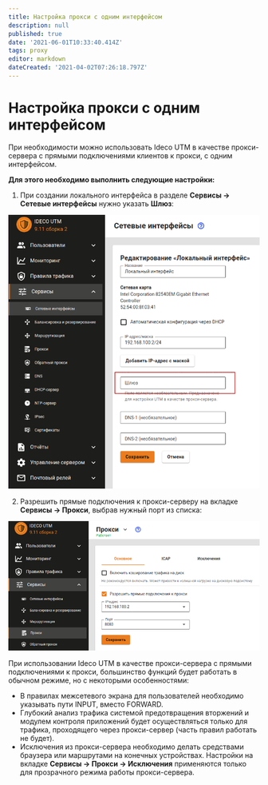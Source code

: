 ```yaml
---
title: Настройка прокси с одним интерфейсом
description: null
published: true
date: '2021-06-01T10:33:40.414Z'
tags: proxy
editor: markdown
dateCreated: '2021-04-02T07:26:18.797Z'
---
```


# Настройка прокси с одним интерфейсом

При необходимости можно использовать Ideco UTM в качестве прокси-сервера с прямыми подключениями клиентов к прокси, с одним интерфейсом.

**Для этого необходимо выполнить следующие настройки:**

1. При создании локального интерфейса в разделе **Сервисы -&gt; Сетевые интерфейсы** нужно указать **Шлюз**:

![](../../.gitbook/assets/gate-local-int9-11.png)

2. Разрешить прямые подключения к прокси-серверу на вкладке **Сервисы -&gt; Прокси**, выбрав нужный порт из списка:

![](../../.gitbook/assets/proxy-main9-11.png)

При использовании Ideco UTM в качестве прокси-сервера с прямыми подключениями к прокси, большинство функций будет работать в обычном режиме, но с некоторыми особенностями:

* В правилах межсетевого экрана для пользователей необходимо указывать пути INPUT, вместо FORWARD.
* Глубокий анализ трафика системой предотвращения вторжений и модулем контроля приложений будет осуществляться только для трафика, проходящего через прокси-сервер \(часть правил работать не будет\).
* Исключения из прокси-сервера необходимо делать средствами браузера или маршрутами на конечных устройствах. Настройки на вкладке **Сервисы -&gt; Прокси -&gt; Исключения** применяются только для прозрачного режима работы прокси-сервера.

